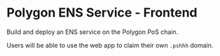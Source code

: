 # Polygon ENS Service - Frontend

Build and deploy an ENS service on the Polygon PoS chain.

Users will be able to use the web app to claim their own `.pshhh` domain.
